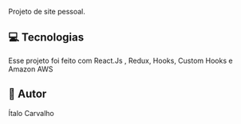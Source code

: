 Projeto de site pessoal.
<br>

## 💻 Tecnologias

Esse projeto foi feito com React.Js , Redux, Hooks, Custom Hooks e Amazon AWS

## 👤 Autor

Ítalo Carvalho
